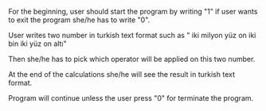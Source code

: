 For the beginning, user should start the program by writing "1" if user wants to exit the program she/he has to write "0".

User writes two number in turkish text format such as " iki milyon yüz on iki bin iki yüz on altı"

Then she/he has to pick which operator will be applied on this two number.

At the end of the calculations she/he will see the result in turkish text format.

Program will continue unless the user press "0" for terminate the program.

